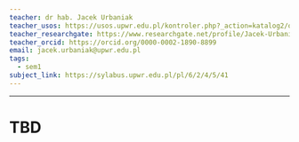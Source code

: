```yaml
---
teacher: dr hab. Jacek Urbaniak
teacher_usos: https://usos.upwr.edu.pl/kontroler.php?_action=katalog2/osoby/pokazOsobe&os_id=16618
teacher_researchgate: https://www.researchgate.net/profile/Jacek-Urbaniak-3/3
teacher_orcid: https://orcid.org/0000-0002-1890-8899
email: jacek.urbaniak@upwr.edu.pl
tags:
  - sem1
subject_link: https://sylabus.upwr.edu.pl/pl/6/2/4/5/41
---
```


---

# TBD
